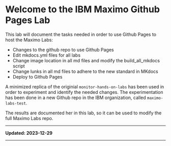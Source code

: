# Welcome to the IBM Maximo Github Pages Lab
This lab will document the tasks needed in order to use Github Pages to host the Maximo Labs:

* Changes to the github repo to use Github Pages
* Edit mkdocs.yml files for all labs
* Change image location in all md files and modify the build_all_mkdocs script
* Change lunks in all md files to adhere to the new standard in MKdocs
* Deploy to Github Pages


A minimized replica of the originial `monitor-hands-on-labs` has been used in order to experiment and identify the needed changes. The experimentation has been done in a new Github repo in the IBM organization, 
called `maximo-labs-test`. 

The results are documented her in this lab, so it can be used to modify the full Maximo Labs repo.

---

**Updated: 2023-12-29**

---